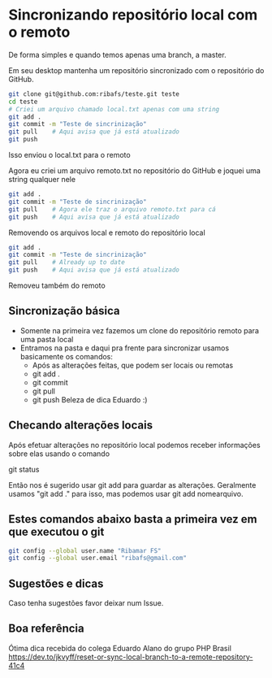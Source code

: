 # Sincronizando repositório local com o remoto
De forma simples e quando temos apenas uma branch, a master.

Em seu desktop mantenha um repositório sincronizado com o repositório do GitHub.

```bash
git clone git@github.com:ribafs/teste.git teste
cd teste
# Criei um arquivo chamado local.txt apenas com uma string
git add .
git commit -m "Teste de sincrinização"
git pull    # Aqui avisa que já está atualizado
git push
```
Isso enviou o local.txt para o remoto

Agora eu criei um arquivo remoto.txt no repositório do GitHub e joquei uma string qualquer nele
```bash
git add .
git commit -m "Teste de sincrinização"
git pull    # Agora ele traz o arquivo remoto.txt para cá
git push    # Aqui avisa que já está atualizado
```

Removendo os arquivos local e remoto do repositório local
```bash
git add .
git commit -m "Teste de sincrinização"
git pull    # Already up to date
git push    # Aqui avisa que já está atualizado
```
Removeu também do remoto

## Sincronização básica
- Somente na primeira vez fazemos um clone do repositório remoto para uma pasta local
- Entramos na pasta e daqui pra frente para sincronizar usamos basicamente os comandos:
  - Após as alterações feitas, que podem ser locais ou remotas
  - git add .
  - git commit
  - git pull
  - git push
Beleza de dica Eduardo :)  

## Checando alterações locais
Após efetuar alterações no repositório local podemos receber informações sobre elas usando o comando

git status

Então nos é sugerido usar git add para guardar as alterações. Geralmente usamos "git add ." para isso, mas podemos usar git add nomearquivo.

## Estes comandos abaixo basta a primeira vez em que executou o git
```bash
git config --global user.name "Ribamar FS"
git config --global user.email "ribafs@gmail.com"
```
## Sugestões e dicas
Caso tenha sugestões favor deixar num Issue.

## Boa referência
Ótima dica recebida do colega Eduardo Alano do grupo PHP Brasil
https://dev.to/jkvyff/reset-or-sync-local-branch-to-a-remote-repository-41c4

